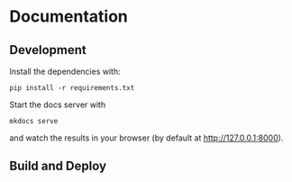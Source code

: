 # Documentation

## Development

Install the dependencies with:

```
pip install -r requirements.txt
```

Start the docs server with 

```
mkdocs serve
```

and watch the results in your browser (by default at http://127.0.0.1:8000).

## Build and Deploy
